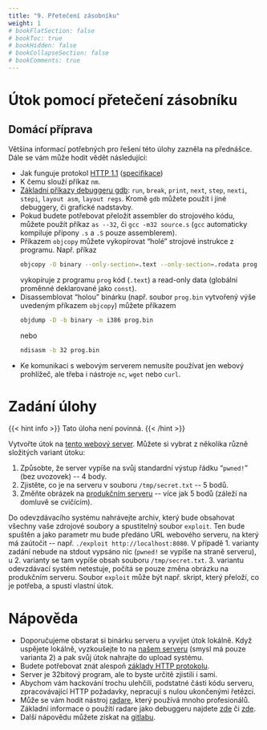 ```yaml
---
title: "9. Přetečení zásobníku"
weight: 1
# bookFlatSection: false
# bookToc: true
# bookHidden: false
# bookCollapseSection: false
# bookComments: true
---
```


# Útok pomocí přetečení zásobníku
## Domácí příprava
Většina informací potřebných pro řešení této úlohy zazněla na přednášce. Dále
se vám může hodit vědět následující:
- Jak funguje protokol [HTTP 1.1][1] ([specifikace][2])
- K čemu slouží příkaz `nm`.
- [Základní příkazy debuggeru gdb][3]: `run`, `break`, `print`, `next`, `step`,
  `nexti`, `stepi`, `layout asm`, `layout regs`. Kromě `gdb` můžete použít i
  jiné debuggery, či grafické nadstavby.
- Pokud budete potřebovat přeložit assembler do strojového kódu,
  můžete použít příkaz `as --32`, či `gcc -m32 source.s` (`gcc`
  automaticky kompiluje přípony `.s` a `.S` pouze assemblerem).
- Příkazem `objcopy` můžete vykopírovat “holé” strojové instrukce z programu.
  Např. příkaz
  ```bash
  objcopy -O binary --only-section=.text --only-section=.rodata prog prog.bin
  ```
  vykopíruje z programu `prog` kód (`.text`) a read-only data (globální
  proměnné deklarované jako `const`).
- Disassemblovat “holou” binárku (např. soubor `prog.bin` vytvořený výše
  uvedeným příkazem `objcopy`) můžete příkazem
  ```bash
  objdump -D -b binary -m i386 prog.bin
  ```
  nebo
  ```bash
  ndisasm -b 32 prog.bin
  ```
- Ke komunikaci s webovým serverem nemusíte používat jen webový prohlížeč, ale
  třeba i nástroje `nc`, `wget` nebo `curl`.

[1]: https://en.wikipedia.org/wiki/Hypertext_Transfer_Protocol#Request_message
[2]: https://tools.ietf.org/html/rfc7230#section-3
[3]: https://sourceware.org/gdb/current/onlinedocs/gdb/Command-and-Variable-Index.html#Command-and-Variable-Index

# Zadání úlohy
{{< hint info >}}
Tato úloha není povinná.
{{< /hint >}}

Vytvořte útok na [tento webový server][4]. Můžete si vybrat z několika různě
složitých variant útoku:
1. Způsobte, že server vypíše na svůj standardní výstup řádku “`pwned!`” (bez
   uvozovek) -- 4 body.
2. Zjistěte, co je na serveru v souboru `/tmp/secret.txt` -- 5 bodů.
3. Změňte obrázek na [produkčním serveru][4] -- více jak 5 bodů (záleží na
   domluvě se cvičícím).

Do odevzdávacího systému nahrávejte archiv, který bude obsahovat všechny vaše
zdrojové soubory a spustitelný soubor `exploit`. Ten bude spuštěn a jako
parametr mu bude předáno URL webového serveru, na který má zaútočit -- např.
`./exploit http://localhost:8080`. V případě 1. varianty zadání nebude na
stdout vypsáno nic (`pwned!` se vypíše na straně serveru), u 2. varianty se tam
vypíše obsah souboru `/tmp/secret.txt`. 3. variantu odevzdávací systém
netestuje, počítá se pouze změna obrázku na produkčním serveru. Soubor
`exploit` může být např.  skript, který přeloží, co je potřeba, a spustí
vlastní útok.

[4]: http://rtime.felk.cvut.cz:8080/

# Nápověda
- Doporučujeme obstarat si binárku serveru a vyvíjet útok lokálně. Když
  uspějete lokálně, vyzkoušejte to na [našem serveru][4] (smysl má pouze
  varianta 2) a pak svůj útok nahrajte do upload systému.
- Budete potřebovat znát alespoň [základy HTTP protokolu][5].
- Server je 32bitový program, ale to byste určitě zjistili i sami.
- Abychom vám hackování trochu ulehčili, podstatné části kódu serveru,
  zpracovávající HTTP požadavky, nepracují s nulou ukončenými řetězci.
- Může se vám hodit nástroj [radare][], který používá mnoho profesionálů.
  Základní informace o použití radare jako debuggeru najdete [zde][6] či
  [zde][7].
- Další nápovědu můžete získat na [gitlabu][gitlab].

[5]: https://cs.wikipedia.org/wiki/Hypertext_Transfer_Protocol
[radare]: http://www.radare.org/r/
[6]: https://github.com/radare/radare2/blob/master/doc/intro.md#debugger
[7]: https://radare.gitbooks.io/radare2book/first_steps/basic_debugger_session.html
[gitlab]: https://gitlab.fel.cvut.cz/osy/osy.pages.fel.cvut.cz/-/issues
